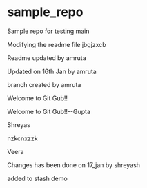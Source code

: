 # sample_repo
Sample repo for testing
 main

Modifying the readme file
jbgjzxcb

Readme updated by amruta

Updated on 16th Jan by amruta


branch created by amruta


Welcome to Git Gub!!


Welcome to Git Gub!!--Gupta

Shreyas

nzkcnxzzk


Veera



Changes has been done on 17_jan by shreyash 

added to stash demo

 

